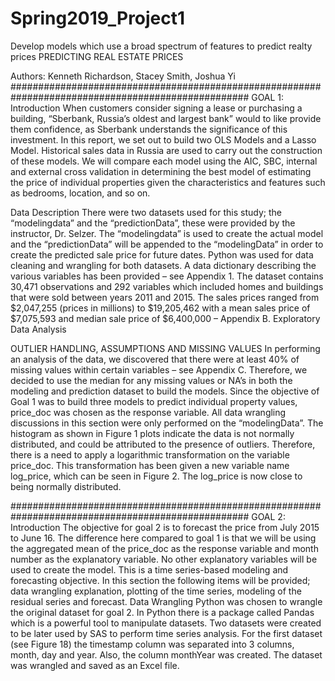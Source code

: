 # Spring2019_Project1
Develop models which use a broad spectrum of features to predict realty prices
PREDICTING REAL ESTATE PRICES

Authors: Kenneth Richardson, Stacey Smith, Joshua Yi
###################################################################################################
GOAL 1:
Introduction
When customers consider signing a lease or purchasing a building, “Sberbank, Russia’s oldest and largest bank” would to like provide them confidence, as Sberbank understands the significance of this investment. In this report, we set out to build two OLS Models and a Lasso Model. Historical sales data in Russia are used to carry out the construction of these models. We will compare each model using the AIC, SBC, internal and external cross validation in determining the best model of estimating the price of individual properties given the characteristics and features such as bedrooms, location, and so on.

Data Description
There were two datasets used for this study; the “modelingdata” and the “predictionData”, these were provided by the instructor, Dr. Selzer. The “modelingdata” is used to create the actual model and the “predictionData” will be appended to the “modelingData” in order to create the predicted sale price for future dates. Python was used for data cleaning and wrangling for both datasets. A data dictionary describing the various variables has been provided – see Appendix 1. The dataset contains 30,471 observations and 292 variables which included homes and buildings that were sold between years 2011 and 2015. The sales prices ranged from $2,047,255 (prices in millions) to $19,205,462 with a mean sales price of $7,075,593 and median sale price of $6,400,000 – Appendix B. 
Exploratory Data Analysis

OUTLIER HANDLING, ASSUMPTIONS AND MISSING VALUES
In performing an analysis of the data, we discovered that there were at least 40% of missing values within certain variables – see Appendix C. Therefore, we decided to use the median for any missing values or NA’s in both the modeling and prediction dataset to build the models. Since the objective of Goal 1 was to build three models to predict individual property values, price_doc was chosen as the response variable. All data wrangling discussions in this section were only performed on the “modelingData”. The histogram as shown in Figure 1 plots indicate the data is not normally distributed, and could be attributed to the presence of outliers. Therefore, there is a need to apply a logarithmic transformation on the variable price_doc. This transformation has been given a new variable name log_price, which can be seen in Figure 2. The log_price is now close to being normally distributed.

###################################################################################################
GOAL 2:
Introduction
The objective for goal 2 is to forecast the price from July 2015 to June 16. The difference here compared to goal 1 is that we will be using the aggregated mean of the price_doc as the response variable and month number as the explanatory variable. No other explanatory variables will be used to create the model. This is a time series-based modeling and forecasting objective. In this section the following items will be provided; data wrangling explanation, plotting of the time series, modeling of the residual series and forecast.
Data Wrangling
Python was chosen to wrangle the original dataset for goal 2. In Python there is a package called Pandas which is a powerful tool to manipulate datasets. Two datasets were created to be later used by SAS to perform time series analysis. For the first dataset (see Figure 18) the timestamp column was separated into 3 columns, month, day and year. Also, the column monthYear was created.  The dataset was wrangled and saved as an Excel file.
